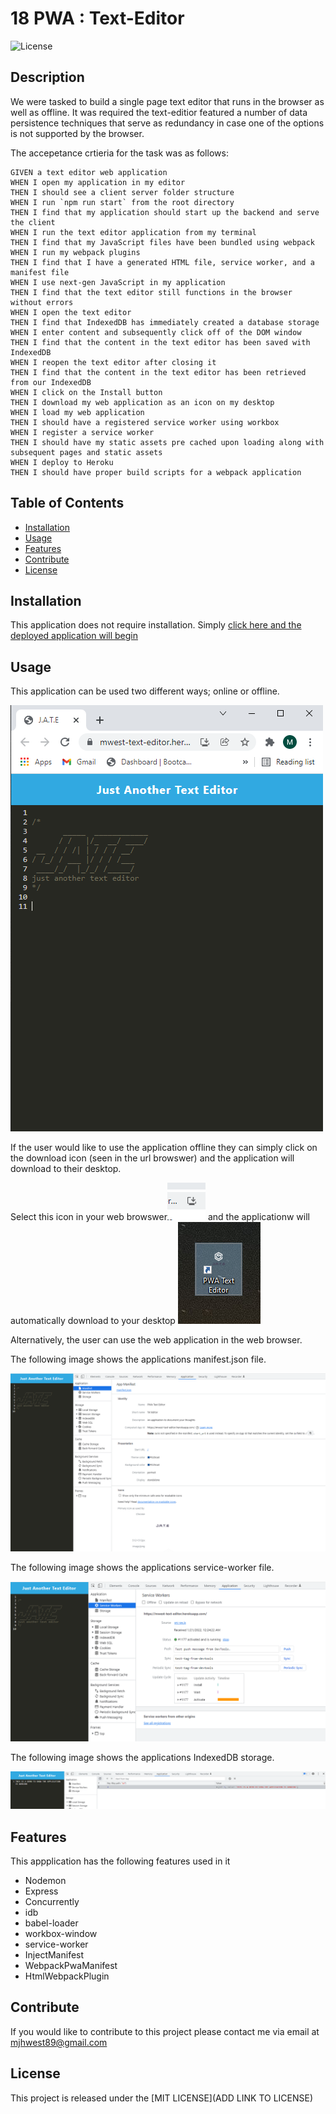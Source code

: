 # 18 PWA : Text-Editor

![License](https://img.shields.io/badge/license-MIT-blue)

## Description 

We were tasked to build a single page text editor that runs in the browser as well as offline. It was required the text-editior featured a number of data persistence techniques that serve as redundancy in case one of the options is not supported by the browser.

The accepetance crtieria for the task was as follows: 

```
GIVEN a text editor web application
WHEN I open my application in my editor
THEN I should see a client server folder structure
WHEN I run `npm run start` from the root directory
THEN I find that my application should start up the backend and serve the client
WHEN I run the text editor application from my terminal
THEN I find that my JavaScript files have been bundled using webpack
WHEN I run my webpack plugins
THEN I find that I have a generated HTML file, service worker, and a manifest file
WHEN I use next-gen JavaScript in my application
THEN I find that the text editor still functions in the browser without errors
WHEN I open the text editor
THEN I find that IndexedDB has immediately created a database storage
WHEN I enter content and subsequently click off of the DOM window
THEN I find that the content in the text editor has been saved with IndexedDB
WHEN I reopen the text editor after closing it
THEN I find that the content in the text editor has been retrieved from our IndexedDB
WHEN I click on the Install button
THEN I download my web application as an icon on my desktop
WHEN I load my web application
THEN I should have a registered service worker using workbox
WHEN I register a service worker
THEN I should have my static assets pre cached upon loading along with subsequent pages and static assets
WHEN I deploy to Heroku
THEN I should have proper build scripts for a webpack application
```

## Table of Contents 
- [Installation](#installation)
- [Usage](#usage)
- [Features](#features)
- [Contribute](#contribute)
- [License](#license)

## Installation
This application does not require installation. Simply [click here and the deployed application will begin](https://mwest-text-editor.herokuapp.com/) 

## Usage

This application can be used two different ways; online or offline. 

![browser](assets/browser.png)

If the user would like to use the application offline they can simply click on the download icon (seen in the url browswer) and the application will download to their desktop.

Select this icon in your web browswer![download](assets/download.png) and the applicationw will automatically download to your desktop ![icon](assets/icon.png)


 Alternatively, the user can use the web application in the web browser. 

 The following image shows the applications manifest.json file. 

![manifest](assets/manifest.png)

The following image shows the applications service-worker file. 

![sw](assets/sw.png)

The following image shows the applications IndexedDB storage. 

![store](assets/store.png)

## Features 
This appplication has the following features used in it
- Nodemon
- Express
- Concurrently 
- idb
- babel-loader
- workbox-window
- service-worker 
- InjectManifest
- WebpackPwaManifest
- HtmlWebpackPlugin

## Contribute
If you would like to contribute to this project please contact me via email at mjhwest89@gmail.com

## License
This project is released under the [MIT LICENSE](ADD LINK TO LICENSE)